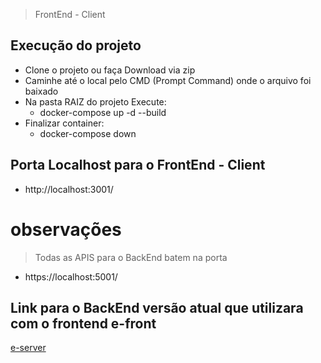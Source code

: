 > FrontEnd - Client

## Execução do projeto
* Clone o projeto ou faça Download via zip
* Caminhe até o local pelo CMD (Prompt Command) onde o arquivo foi baixado
* Na pasta RAIZ do projeto Execute:
  * docker-compose up -d --build
* Finalizar container:
  * docker-compose down

## Porta Localhost para o FrontEnd - Client
* http://localhost:3001/

# observações
> Todas as APIS para o BackEnd batem na porta
* https://localhost:5001/

## Link para o BackEnd versão atual que utilizara com o frontend e-front
<a href="https://github.com/hebertbrito/Server-E-Pharma">e-server</a>
